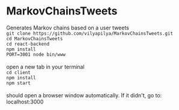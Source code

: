 # MarkovChainsTweets
Generates Markov chains based on a user tweets
<br />
`git clone https://github.com/vilyapilya/MarkovChainsTweets.git`
<br />
`cd MarkovChainsTweets`
<br />
`cd react-backend`
<br />
`npm install` 
<br />
`PORT=3001 node bin/www`
<br />
<br />
open a new tab in your terminal
<br />
`cd client`
<br />
`npm install` 
<br />
`npm start`
<br />
<br />
should open a browser window automatically. If it didn't, go to:
<br />
localhost:3000
<br />
